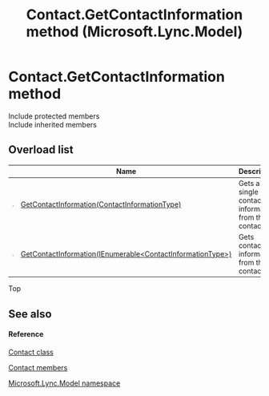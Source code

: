 ﻿---
title: Contact.GetContactInformation method  (Microsoft.Lync.Model)
TOCTitle: 'GetContactInformation method '
ms:assetid: Overload:Microsoft.Lync.Model.Contact.GetContactInformation_DI_3_UC_OCS14MrefLyncWPF
ms:mtpsurl: https://msdn.microsoft.com/en-us/library/microsoft.lync.model.contact.getcontactinformation_di_3_uc_ocs14mreflyncwpf(v=office.15)
ms:contentKeyID: 48601837
ms.date: 07/28/2014
mtps_version: v=office.15
f1_keywords:
- Microsoft.Lync.Model.Contact.GetContactInformation
dev_langs:
- CSharp
- JScript
- VB
- other
---

# Contact.GetContactInformation method

Include protected members  
Include inherited members  

## Overload list

<table>
<thead>
<tr class="header">
<th> </th>
<th>Name</th>
<th>Description</th>
</tr>
</thead>
<tbody>
<tr class="odd">
<td><img src="images/Hh347903.pubmethod(Office.15).gif" title="Public method" alt="Public method" /></td>
<td><a href="contact-getcontactinformation-method-contactinformationtype-microsoft-lync-model_2.md">GetContactInformation(ContactInformationType)</a></td>
<td>Gets a single contact information from this contact.</td>
</tr>
<tr class="even">
<td><img src="images/Hh347903.pubmethod(Office.15).gif" title="Public method" alt="Public method" /></td>
<td><a href="contact-getcontactinformation-method-ienumerable-contactinformationtype-microsoft-lync-model_2.md">GetContactInformation(IEnumerable&lt;ContactInformationType&gt;)</a></td>
<td>Gets contact information from this contact.</td>
</tr>
</tbody>
</table>


Top

## See also

#### Reference

[Contact class](contact-class-microsoft-lync-model_2.md)

[Contact members](contact-members-microsoft-lync-model_2.md)

[Microsoft.Lync.Model namespace](microsoft-lync-model-namespace_2.md)

